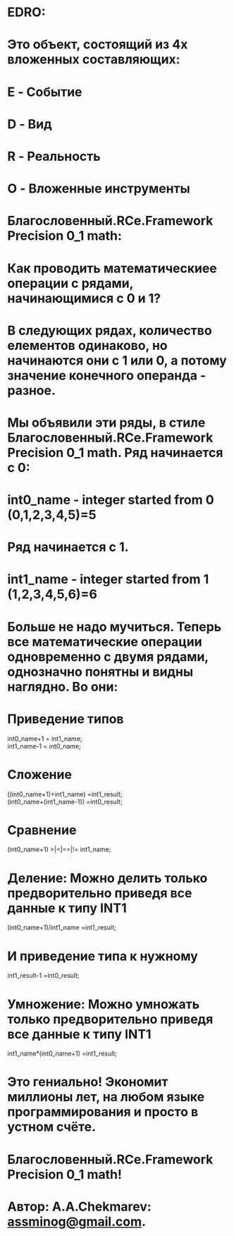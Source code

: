 # EDRO:

# Это объект, состоящий из 4х вложенных  составляющих: 
# E - Событие
# D - Вид
# R - Реальность
# O - Вложенные инструменты

# Благословенный.RCe.Framework Precision 0_1 math:
# Как проводить математическиее операции с рядами, начинающимися с 0 и 1?
# В следующих рядах, количество елементов одинаково, но начинаются они с 1 или 0, а потому значение конечного операнда - разное. 
# Мы объявили эти ряды, в стиле Благословенный.RCe.Framework Precision 0_1 math. Ряд начинается с 0:
# int0_name - integer started from 0 (0,1,2,3,4,5)=5  
# Ряд начинается с 1.
# int1_name - integer started from 1 (1,2,3,4,5,6)=6

# Больше не надо мучиться. Теперь все математические операции одновременно с двумя рядами, однозначно понятны и видны наглядно. Во они:

# Приведение типов
int0_name+1 = int1_name; <br/>
int1_name-1 = int0_name; <br/>

# Сложение
((int0_name+1)+int1_name)     =int1_result; <br/>
(int0_name+(int1_name-1))     =int0_result; <br/>

# Сравнение
(int0_name+1)    >|<|==|!=    int1_name; <br/>

# Деление: Можно делить только предворительно приведя все данные к типу INT1 
(int0_name+1)/int1_name       =int1_result; <br/>

# И приведение типа к нужному
int1_result-1                 =int0_result; <br/>

# Умножение: Можно умножать только предворительно приведя все данные к типу INT1
int1_name*(int0_name+1)       =int1_result; <br/>

# Это гениально! Экономит миллионы лет, на любом языке программирования и просто в устном счёте.

# Благословенный.RCe.Framework Precision 0_1 math!

#   Автор: A.A.Chekmarev: assminog@gmail.com. 
